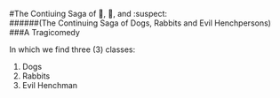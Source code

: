 #The Contiuing Saga of :dog:, :rabbit:, and :suspect:  
######(The Continuing Saga of Dogs, Rabbits and Evil Henchpersons)  
###A Tragicomedy  

In which we find three (3) classes:  
1. Dogs  
2. Rabbits  
3. Evil Henchman  